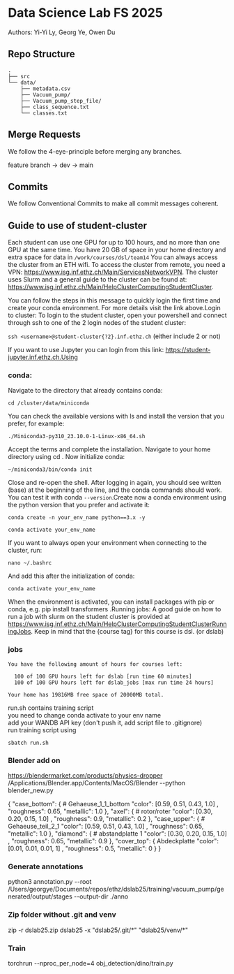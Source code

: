 # Data Science Lab FS 2025

Authors: Yi-Yi Ly, Georg Ye, Owen Du

## Repo Structure

```
.
├── src
└── data/
    ├── metadata.csv
    ├── Vacuum_pump/
    ├── Vacuum_pump_step_file/
    ├── class_sequence.txt
    └── classes.txt
```

## Merge Requests

We follow the 4-eye-principle before merging any branches.

feature branch -> dev -> main

## Commits

We follow Conventional Commits to make all commit messages coherent.

## Guide to use of student-cluster

Each student can use one GPU for up to 100 hours, and no more than one GPU at the same time. You have 20 GB of space in your home directory and extra space for data in `/work/courses/dsl/team14`
You can always access the cluster from an ETH wifi. To access the cluster from remote, you need a VPN: https://www.isg.inf.ethz.ch/Main/ServicesNetworkVPN.
The cluster uses Slurm and a general guide to the cluster can be found at: https://www.isg.inf.ethz.ch/Main/HelpClusterComputingStudentCluster.

You can follow the steps in this message to quickly login the first time and create your conda environment. For more details visit the link above.Login to cluster:
To login to the student cluster, open your powershell and connect through ssh to one of the 2 login nodes of the student cluster:

`ssh <username>@student-cluster{?2}.inf.ethz.ch` (either include 2 or not)

If you want to use Jupyter you can login from this link: https://student-jupyter.inf.ethz.ch.Using

### conda:

Navigate to the directory that already contains conda:

`cd /cluster/data/miniconda`

You can check the available versions with ls and install the version that you prefer, for example:

`./Miniconda3-py310_23.10.0-1-Linux-x86_64.sh`

Accept the terms and complete the installation. Navigate to your home directory using cd . Now initialize conda:

`~/miniconda3/bin/conda init`

Close and re-open the shell. After logging in again, you should see written (base) at the beginning of the line, and the conda commands should work. You can test it with conda `--version`.Create now a conda environment using the python version that you prefer and activate it:

`conda create -n your_env_name python==3.x -y`

`conda activate your_env_name`

If you want to always open your environment when connecting to the cluster, run:

`nano ~/.bashrc`

And add this after the initialization of conda:

`conda activate your_env_name`

When the environment is activated, you can install packages with pip or conda, e.g. pip install transformers .Running jobs:
A good guide on how to run a job with slurm on the student cluster is provided at https://www.isg.inf.ethz.ch/Main/HelpClusterComputingStudentClusterRunningJobs.
Keep in mind that the {course tag} for this course is dsl. (or dslab)

### jobs

```
You have the following amount of hours for courses left:

  100 of 100 GPU hours left for dslab [run time 60 minutes]
  100 of 100 GPU hours left for dslab_jobs [max run time 24 hours]

Your home has 19816MB free space of 20000MB total.
```

run.sh contains training script \
you need to change conda activate <env> to your env name\
add your WANDB API key (don't push it, add script file to .gitignore)\
run training script using

`sbatch run.sh`

### Blender add on

https://blendermarket.com/products/physics-dropper
/Applications/Blender.app/Contents/MacOS/Blender --python blender_new.py

{
"case_bottom": { # Gehaeuse_1_1_bottom
"color": [0.59, 0.51, 0.43, 1.0] , "roughness": 0.65, "metallic": 1.0
},
"axel": { # rotor/roter
"color": [0.30, 0.20, 0.15, 1.0] , "roughness": 0.9, "metallic": 0.2
},
"case_upper": { # Gehaeuse_teil_2_1
"color": [0.59, 0.51, 0.43, 1.0] , "roughness": 0.65, "metallic": 1.0
},
"diamond": { # abstandplatte 1
"color": [0.30, 0.20, 0.15, 1.0] , "roughness": 0.65, "metallic": 0.9
},
"cover_top": { Abdeckplatte
"color": [0.01, 0.01, 0.01, 1] , "roughness": 0.5, "metallic": 0
}
}

### Generate annotations

python3 annotation.py --root /Users/georgye/Documents/repos/ethz/dslab25/training/vacuum_pump/generated/output/stages --output-dir ./anno

### Zip folder without .git and venv

zip -r dslab25.zip dslab25 -x "dslab25/.git/\*" "dslab25/venv/\*"

### Train

torchrun --nproc_per_node=4 obj_detection/dino/train.py
